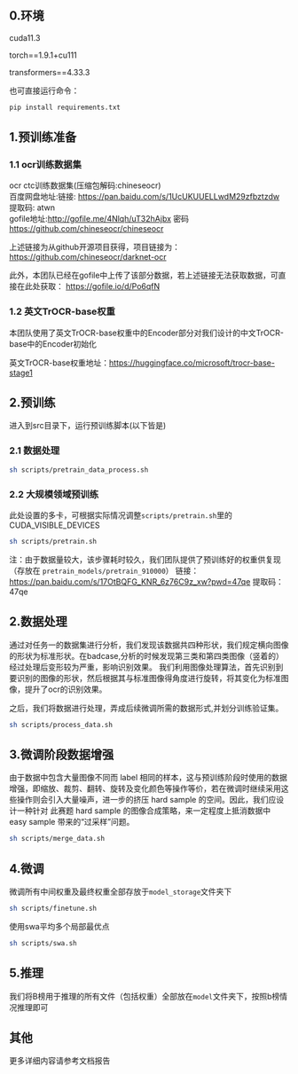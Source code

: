 ## 0.环境
cuda11.3

torch==1.9.1+cu111

transformers==4.33.3

也可直接运行命令：
```bash
pip install requirements.txt
```

## 1.预训练准备

### 1.1 ocr训练数据集
ocr ctc训练数据集(压缩包解码:chineseocr)  
百度网盘地址:链接: https://pan.baidu.com/s/1UcUKUUELLwdM29zfbztzdw 提取码: atwn   
gofile地址:http://gofile.me/4Nlqh/uT32hAjbx 密码 https://github.com/chineseocr/chineseocr

上述链接为从github开源项目获得，项目链接为：https://github.com/chineseocr/darknet-ocr

此外，本团队已经在gofile中上传了该部分数据，若上述链接无法获取数据，可直接在此处获取： https://gofile.io/d/Po6qfN

### 1.2 英文TrOCR-base权重
本团队使用了英文TrOCR-base权重中的Encoder部分对我们设计的中文TrOCR-base中的Encoder初始化

英文TrOCR-base权重地址：https://huggingface.co/microsoft/trocr-base-stage1

## 2.预训练
进入到src目录下，运行预训练脚本(以下皆是)
### 2.1 数据处理

```bash
sh scripts/pretrain_data_process.sh
```

### 2.2 大规模领域预训练

此处设置的多卡，可根据实际情况调整`scripts/pretrain.sh`里的CUDA_VISIBLE_DEVICES
```bash
sh scripts/pretrain.sh
```

注：由于数据量较大，该步骤耗时较久，我们团队提供了预训练好的权重供复现（存放在 `pretrain_models/pretrain_910000`）
链接：https://pan.baidu.com/s/17OtBQFG_KNR_6z76C9z_xw?pwd=47qe
提取码：47qe


## 2.数据处理
通过对任务一的数据集进行分析，我们发现该数据共四种形状，我们规定横向图像的形状为标准形状。在badcase,分析的时候发现第三类和第四类图像（竖着的）经过处理后变形较为严重，影响识别效果。
我们利用图像处理算法，首先识别到要识别的图像的形状，然后根据其与标准图像得角度进行旋转，将其变化为标准图像，提升了ocr的识别效果。

之后，我们将数据进行处理，弄成后续微调所需的数据形式,并划分训练验证集。

```bash
sh scripts/process_data.sh
```

## 3.微调阶段数据增强
由于数据中包含大量图像不同而 label 相同的样本，这与预训练阶段时使用的数据增强，即缩放、裁剪、翻转、旋转及变化颜色等操作等价，若在微调时继续采用这些操作则会引入大量噪声，进一步的挤压 hard sample 的空间。因此，我们应设计一种针对
此赛题 hard sample 的图像合成策略，来一定程度上抵消数据中 easy sample 带来的“过采样”问题。

```bash
sh scripts/merge_data.sh
```


## 4.微调
微调所有中间权重及最终权重全部存放于`model_storage`文件夹下
```bash
sh scripts/finetune.sh
```

使用swa平均多个局部最优点
```bash
sh scripts/swa.sh
```

## 5.推理
我们将B榜用于推理的所有文件（包括权重）全部放在`model`文件夹下，按照b榜情况推理即可

## 其他
更多详细内容请参考文档报告
